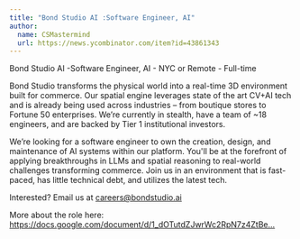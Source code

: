 ```yaml
---
title: "Bond Studio AI :Software Engineer, AI"
author:
  name: CSMastermind
  url: https://news.ycombinator.com/item?id=43861343
---
```

Bond Studio AI -Software Engineer, AI - NYC or Remote - Full-time

Bond Studio transforms the physical world into a real-time 3D environment built for commerce. Our spatial engine leverages state of the art CV+AI tech and is already being used across industries – from boutique stores to Fortune 50 enterprises. We’re currently in stealth, have a team of ~18 engineers, and are backed by Tier 1 institutional investors.

We’re looking for a software engineer to own the creation, design, and maintenance of AI systems within our platform. You&#x27;ll be at the forefront of applying breakthroughs in LLMs and spatial reasoning to real-world challenges transforming commerce. Join us in an environment that is fast-paced, has little technical debt, and utilizes the latest tech.

Interested?
Email us at careers@bondstudio.ai

More about the role here: <a href="https:&#x2F;&#x2F;docs.google.com&#x2F;document&#x2F;d&#x2F;1_dOTutdZJwrWc2RpN7z4ZtBeq86hi_5WA6vRy2n8YgA&#x2F;edit?usp=sharing" rel="nofollow">https:&#x2F;&#x2F;docs.google.com&#x2F;document&#x2F;d&#x2F;1_dOTutdZJwrWc2RpN7z4ZtBe...</a>
<JobApplication />

